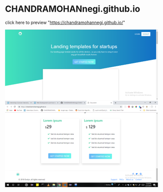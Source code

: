 # CHANDRAMOHANnegi.github.io


click here to preview "https://chandramohannegi.github.io/"


![Document](https://github.com/CHANDRAMOHANnegi/CHANDRAMOHANnegi.github.io/blob/master/Screenshot%20(54).png)
![Document](https://github.com/CHANDRAMOHANnegi/CHANDRAMOHANnegi.github.io/blob/master/Screenshot%20(53).png)
